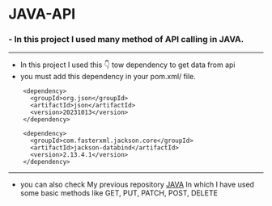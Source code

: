 # JAVA-API

### - In this project I used many method of API calling in JAVA.
---
- In this project I used this 👇 tow dependency to get data from api
- you must add this dependency in your pom.xml/ file.
```
    <dependency>
      <groupId>org.json</groupId>
      <artifactId>json</artifactId>
      <version>20231013</version>
    </dependency>
```
```
    <dependency>
      <groupId>com.fasterxml.jackson.core</groupId>
      <artifactId>jackson-databind</artifactId>
      <version>2.13.4.1</version>
    </dependency>
```
---
- you can also check My previous repository [JAVA](https://github.com/vivek114jagani/JAVA/tree/master/src/Advance/APIClass) In which I have used some basic methods like GET, PUT, PATCH, POST, DELETE
